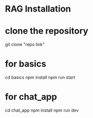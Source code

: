 # RAG Installation

# clone the repository
git clone "repo link"

# for basics
cd basics
npm install
npm run start

# for chat_app
cd chat_app
npm install
npm run dev

